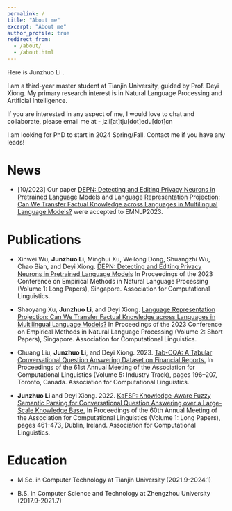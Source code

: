 ```yaml
---
permalink: /
title: "About me"
excerpt: "About me"
author_profile: true
redirect_from: 
  - /about/
  - /about.html
---
```


Here is Junzhuo Li .

I am a third-year master student at Tianjin University, guided by Prof. Deyi Xiong. My primary research interest is in Natural Language Processing and Artificial Intelligence. 

If you are interested in any aspect of me, I would love to chat and collaborate, please email me at - jzli[at]tju[dot]edu[dot]cn

I am looking for PhD to start in 2024 Spring/Fall. Contact me if you have any leads!

News
======
+ [10/2023] Our paper [DEPN: Detecting and Editing Privacy Neurons in Pretrained Language Models](https://arxiv.org/abs/2310.20138) and [Language Representation Projection: Can We Transfer Factual Knowledge across Languages in Multilingual Language Models?](https://arxiv.org/abs/2311.03788) were accepted to EMNLP2023.

Publications
======
+ Xinwei Wu, **Junzhuo Li**, Minghui Xu, Weilong Dong, Shuangzhi Wu, Chao Bian, and Deyi Xiong. [DEPN: Detecting and Editing Privacy Neurons in Pretrained Language Models](https://arxiv.org/abs/2310.20138) In Proceedings of the 2023 Conference on Empirical Methods in Natural Language Processing (Volume 1: Long Papers), <!--pages 1–17,-->Singapore. Association for Computational Linguistics.

+ Shaoyang Xu, **Junzhuo Li**, and Deyi Xiong. [Language Representation Projection: Can We Transfer Factual Knowledge across Languages in Multilingual Language Models?](https://arxiv.org/abs/2311.03788) In Proceedings of the 2023 Conference on Empirical Methods in Natural Language Processing (Volume 2: Short Papers), <!--pages 1–17,-->Singapore. Association for Computational Linguistics.

+ Chuang Liu, **Junzhuo Li**, and Deyi Xiong. 2023. [Tab-CQA: A Tabular Conversational Question Answering Dataset on Financial Reports.](https://aclanthology.org/2023.acl-industry.20.pdf) In Proceedings of the 61st Annual Meeting of the Association for Computational Linguistics (Volume 5: Industry Track), pages 196–207, Toronto, Canada. Association for Computational Linguistics.

+ **Junzhuo Li** and Deyi Xiong. 2022. [KaFSP: Knowledge-Aware Fuzzy Semantic Parsing for Conversational Question Answering over a Large-Scale Knowledge Base.](https://aclanthology.org/2022.acl-long.35.pdf) In Proceedings of the 60th Annual Meeting of the Association for Computational Linguistics (Volume 1: Long Papers), pages 461–473, Dublin, Ireland. Association for Computational Linguistics.


Education
======
<!--
+ Ph.D. in Computer Science at University of California, Riverside (2023.9-now)
-->
+ M.Sc. in Computer Technology at Tianjin University (2021.9-2024.1)

+ B.S. in Computer Science and Technology at Zhengzhou University (2017.9-2021.7)

<!--
A data-driven personal website
======
Like many other Jekyll-based GitHub Pages templates, academicpages makes you separate the website's content from its form. The content & metadata of your website are in structured markdown files, while various other files constitute the theme, specifying how to transform that content & metadata into HTML pages. You keep these various markdown (.md), YAML (.yml), HTML, and CSS files in a public GitHub repository. Each time you commit and push an update to the repository, the [GitHub pages](https://pages.github.com/) service creates static HTML pages based on these files, which are hosted on GitHub's servers free of charge.

Many of the features of dynamic content management systems (like Wordpress) can be achieved in this fashion, using a fraction of the computational resources and with far less vulnerability to hacking and DDoSing. You can also modify the theme to your heart's content without touching the content of your site. If you get to a point where you've broken something in Jekyll/HTML/CSS beyond repair, your markdown files describing your talks, publications, etc. are safe. You can rollback the changes or even delete the repository and start over -- just be sure to save the markdown files! Finally, you can also write scripts that process the structured data on the site, such as [this one](https://github.com/academicpages/academicpages.github.io/blob/master/talkmap.ipynb) that analyzes metadata in pages about talks to display [a map of every location you've given a talk](https://academicpages.github.io/talkmap.html).

Getting started
======
1. Register a GitHub account if you don't have one and confirm your e-mail (required!)
1. Fork [this repository](https://github.com/academicpages/academicpages.github.io) by clicking the "fork" button in the top right. 
1. Go to the repository's settings (rightmost item in the tabs that start with "Code", should be below "Unwatch"). Rename the repository "[your GitHub username].github.io", which will also be your website's URL.
1. Set site-wide configuration and create content & metadata (see below -- also see [this set of diffs](http://archive.is/3TPas) showing what files were changed to set up [an example site](https://getorg-testacct.github.io) for a user with the username "getorg-testacct")
1. Upload any files (like PDFs, .zip files, etc.) to the files/ directory. They will appear at https://[your GitHub username].github.io/files/example.pdf.  
1. Check status by going to the repository settings, in the "GitHub pages" section

Site-wide configuration
------
The main configuration file for the site is in the base directory in [_config.yml](https://github.com/academicpages/academicpages.github.io/blob/master/_config.yml), which defines the content in the sidebars and other site-wide features. You will need to replace the default variables with ones about yourself and your site's github repository. The configuration file for the top menu is in [_data/navigation.yml](https://github.com/academicpages/academicpages.github.io/blob/master/_data/navigation.yml). For example, if you don't have a portfolio or blog posts, you can remove those items from that navigation.yml file to remove them from the header. 

Create content & metadata
------
For site content, there is one markdown file for each type of content, which are stored in directories like _publications, _talks, _posts, _teaching, or _pages. For example, each talk is a markdown file in the [_talks directory](https://github.com/academicpages/academicpages.github.io/tree/master/_talks). At the top of each markdown file is structured data in YAML about the talk, which the theme will parse to do lots of cool stuff. The same structured data about a talk is used to generate the list of talks on the [Talks page](https://academicpages.github.io/talks), each [individual page](https://academicpages.github.io/talks/2012-03-01-talk-1) for specific talks, the talks section for the [CV page](https://academicpages.github.io/cv), and the [map of places you've given a talk](https://academicpages.github.io/talkmap.html) (if you run this [python file](https://github.com/academicpages/academicpages.github.io/blob/master/talkmap.py) or [Jupyter notebook](https://github.com/academicpages/academicpages.github.io/blob/master/talkmap.ipynb), which creates the HTML for the map based on the contents of the _talks directory).

**Markdown generator**

I have also created [a set of Jupyter notebooks](https://github.com/academicpages/academicpages.github.io/tree/master/markdown_generator
) that converts a CSV containing structured data about talks or presentations into individual markdown files that will be properly formatted for the academicpages template. The sample CSVs in that directory are the ones I used to create my own personal website at stuartgeiger.com. My usual workflow is that I keep a spreadsheet of my publications and talks, then run the code in these notebooks to generate the markdown files, then commit and push them to the GitHub repository.

How to edit your site's GitHub repository
------
Many people use a git client to create files on their local computer and then push them to GitHub's servers. If you are not familiar with git, you can directly edit these configuration and markdown files directly in the github.com interface. Navigate to a file (like [this one](https://github.com/academicpages/academicpages.github.io/blob/master/_talks/2012-03-01-talk-1.md) and click the pencil icon in the top right of the content preview (to the right of the "Raw | Blame | History" buttons). You can delete a file by clicking the trashcan icon to the right of the pencil icon. You can also create new files or upload files by navigating to a directory and clicking the "Create new file" or "Upload files" buttons. 

Example: editing a markdown file for a talk
![Editing a markdown file for a talk](/images/editing-talk.png)

For more info
------
More info about configuring academicpages can be found in [the guide](https://academicpages.github.io/markdown/). The [guides for the Minimal Mistakes theme](https://mmistakes.github.io/minimal-mistakes/docs/configuration/) (which this theme was forked from) might also be helpful.
--> 
